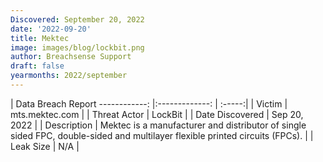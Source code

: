 ```yaml
---
Discovered: September 20, 2022
date: '2022-09-20'
title: Mektec
image: images/blog/lockbit.png
author: Breachsense Support
draft: false
yearmonths: 2022/september
---
```



| Data Breach Report
------------:     |:-------------:    | :-----:|
| Victim      | mts.mektec.com      | 
| Threat Actor      | LockBit      | 
| Date Discovered      | Sep 20, 2022      | 
| Description      | Mektec is a manufacturer and distributor of single sided FPC, double-sided and multilayer flexible printed circuits (FPCs).      | 
| Leak Size      | N/A      | 

